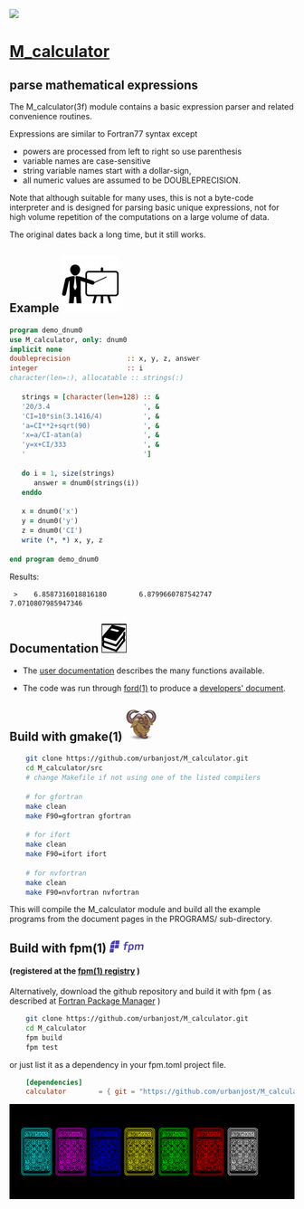 [![](docs/images/calc_small.ico)](https://urbanjost.github.io/M_calculator/fpm-ford/index.html)
# [M_calculator](https://github.com/urbanjost/M_calculator/blob/master/docs/M_calculator.3.md)

## parse mathematical expressions

   The M_calculator(3f) module contains a basic expression parser and
   related convenience routines.
   
   Expressions are similar to Fortran77 syntax except 
   + powers are processed from left to right so use parenthesis
   + variable names are case-sensitive 
   + string variable names start with a dollar-sign,
   + all numeric values are assumed to be DOUBLEPRECISION.
   
   Note that although suitable for many uses, this is not a byte-code
   interpreter and is designed for parsing basic unique expressions,
   not for high volume repetition of the computations on a large volume
   of data.

   The original dates back a long time, but it still works.

## Example ![example](docs/images/demo.gif)

```fortran
program demo_dnum0
use M_calculator, only: dnum0
implicit none
doubleprecision              :: x, y, z, answer
integer                      :: i
character(len=:), allocatable :: strings(:)

   strings = [character(len=128) :: &
   '20/3.4                       ', &
   'CI=10*sin(3.1416/4)          ', &
   'a=CI**2+sqrt(90)             ', &
   'x=a/CI-atan(a)               ', &
   'y=x+CI/333                   ', &
   '                             ']

   do i = 1, size(strings)
      answer = dnum0(strings(i))
   enddo

   x = dnum0('x')
   y = dnum0('y')
   z = dnum0('CI')
   write (*, *) x, y, z

end program demo_dnum0
```
Results:
```text
 >    6.8587316018816180        6.8799660787542747        7.0710807985947346     
```

## Documentation   ![docs](docs/images/docs.gif)

 - The [user documentation](docs/M_calculator.3.md) describes the many functions available.

 - The code was run through [ford(1)](https://politicalphysicist.github.io/ford-fortran-documentation.html)
   to produce a [developers' document](https://urbanjost.github.io/M_calculator/fpm-ford/index.html).
<!--
 - [github action status](docs/STATUS.md)
-->

## Build with gmake(1) ![gmake](docs/images/gnu.gif)
```bash
    git clone https://github.com/urbanjost/M_calculator.git
    cd M_calculator/src
    # change Makefile if not using one of the listed compilers
     
    # for gfortran
    make clean
    make F90=gfortran gfortran
     
    # for ifort
    make clean
    make F90=ifort ifort

    # for nvfortran
    make clean
    make F90=nvfortran nvfortran
```
   This will compile the M_calculator module and build all the example
   programs from the document pages in the PROGRAMS/ sub-directory.

## Build with  fpm(1) ![fpm](docs/images/fpm_logo.gif)
   #### (registered at the [fpm(1) registry](https://github.com/fortran-lang/fpm-registry) )
   
   Alternatively, download the github repository and build it with 
   fpm ( as described at [Fortran Package Manager](https://github.com/fortran-lang/fpm) )

```bash
    git clone https://github.com/urbanjost/M_calculator.git
    cd M_calculator
    fpm build
    fpm test
```
   or just list it as a dependency in your fpm.toml project file.
```toml
    [dependencies]
    calculator        = { git = "https://github.com/urbanjost/M_calculator.git" }
```
[![M_calculator](docs/images/calcs.gif)](https://urbanjost.github.io/M_calculator/index.html)
